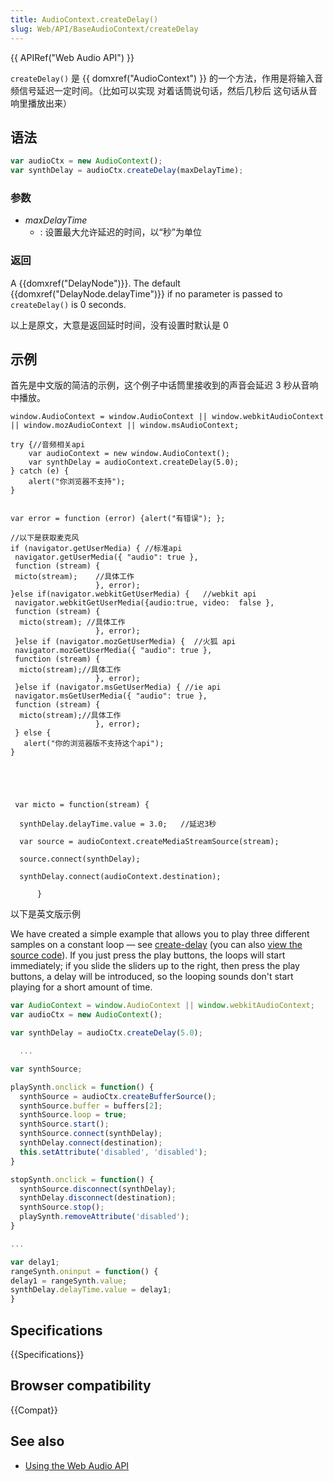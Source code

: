 ```yaml
---
title: AudioContext.createDelay()
slug: Web/API/BaseAudioContext/createDelay
---
```


{{ APIRef("Web Audio API") }}

`createDelay()` 是 {{ domxref("AudioContext") }} 的一个方法，作用是将输入音频信号延迟一定时间。（比如可以实现 对着话筒说句话，然后几秒后 这句话从音响里播放出来）

## 语法

```js
var audioCtx = new AudioContext();
var synthDelay = audioCtx.createDelay(maxDelayTime);
```

### 参数

- _maxDelayTime_
  - : 设置最大允许延迟的时间，以“秒”为单位

### 返回

A {{domxref("DelayNode")}}. The default {{domxref("DelayNode.delayTime")}} if no parameter is passed to `createDelay()` is 0 seconds.

以上是原文，大意是返回延时时间，没有设置时默认是 0

## 示例

首先是中文版的简洁的示例，这个例子中话筒里接收到的声音会延迟 3 秒从音响中播放。

```
window.AudioContext = window.AudioContext || window.webkitAudioContext || window.mozAudioContext || window.msAudioContext;

try {//音频相关api
    var audioContext = new window.AudioContext();
    var synthDelay = audioContext.createDelay(5.0);
} catch (e) {
    alert("你浏览器不支持");
}


var error = function (error) {alert("有错误"); };

//以下是获取麦克风
if (navigator.getUserMedia) { //标准api
 navigator.getUserMedia({ "audio": true },
 function (stream) {
 micto(stream);    //具体工作
                   }, error);
}else if(navigator.webkitGetUserMedia) {   //webkit api
 navigator.webkitGetUserMedia({audio:true, video:  false },
 function (stream) {
  micto(stream); //具体工作
                   }, error);
 }else if (navigator.mozGetUserMedia) {  //火狐 api
 navigator.mozGetUserMedia({ "audio": true },
 function (stream) {
  micto(stream);//具体工作
                   }, error);
 }else if (navigator.msGetUserMedia) { //ie api
 navigator.msGetUserMedia({ "audio": true },
 function (stream) {
  micto(stream);//具体工作
                   }, error);
 } else {
   alert("你的浏览器版不支持这个api");
}





 var micto = function(stream) {

  synthDelay.delayTime.value = 3.0;   //延迟3秒

  var source = audioContext.createMediaStreamSource(stream);

  source.connect(synthDelay);

  synthDelay.connect(audioContext.destination);

      }

```

以下是英文版示例

We have created a simple example that allows you to play three different samples on a constant loop — see [create-delay](http://chrisdavidmills.github.io/create-delay/) (you can also [view the source code](https://github.com/chrisdavidmills/create-delay)). If you just press the play buttons, the loops will start immediately; if you slide the sliders up to the right, then press the play buttons, a delay will be introduced, so the looping sounds don't start playing for a short amount of time.

```js
var AudioContext = window.AudioContext || window.webkitAudioContext;
var audioCtx = new AudioContext();

var synthDelay = audioCtx.createDelay(5.0);

  ...

var synthSource;

playSynth.onclick = function() {
  synthSource = audioCtx.createBufferSource();
  synthSource.buffer = buffers[2];
  synthSource.loop = true;
  synthSource.start();
  synthSource.connect(synthDelay);
  synthDelay.connect(destination);
  this.setAttribute('disabled', 'disabled');
}

stopSynth.onclick = function() {
  synthSource.disconnect(synthDelay);
  synthDelay.disconnect(destination);
  synthSource.stop();
  playSynth.removeAttribute('disabled');
}

...

var delay1;
rangeSynth.oninput = function() {
delay1 = rangeSynth.value;
synthDelay.delayTime.value = delay1;
}
```

## Specifications

{{Specifications}}

## Browser compatibility

{{Compat}}

## See also

- [Using the Web Audio API](/zh-CN/docs/Web_Audio_API/Using_Web_Audio_API)
